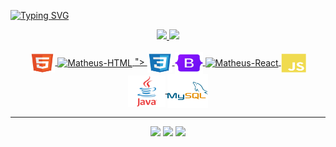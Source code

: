 [![Typing SVG](https://readme-typing-svg.herokuapp.com/?color=0E8AE6&size=35&center=true&vCenter=true&width=1000&lines=Olá,+Mundo+Eu+Sou+Matheus+de+Assis;Sejam+Bem-Vindos+ao+meu+GitHub!+:%29)](https://git.io/typing-svg)

<div align="center">
  <a href="https://github.com/M4THEUSDev">
  <img height="150em" src="https://github-readme-stats.vercel.app/api?username=M4THEUSDev&show_icons=true&theme=tokyonight&include_all_commits=true&count_private=true"/>
  <img height="150em" src="https://github-readme-stats.vercel.app/api/top-langs/?username=M4THEUSDev&layout=compact&langs_count=7&theme=tokyonight"/>
</div>

<div align="center"><br>
    <img align="center" alt="Matheus-HTML" height="30" width="40" src="https://raw.githubusercontent.com/devicons/devicon/master/icons/html5/html5-original.svg">
    <img align="center" alt="Matheus-HTML" height="30" width="40" src="<svg xmlns="http://www.w3.org/2000/svg" x="0px" y="0px" width="48" height="48" viewBox="0 0 48 48">
<linearGradient id="QzbsZZGqvt5vTzXzFrTWxa_j9DnICNnlhGk_gr1" x1="19.369" x2="32.915" y1="6.256" y2="43.472" gradientUnits="userSpaceOnUse"><stop offset="0" stop-color="#dfe9f2"></stop><stop offset=".391" stop-color="#d6e0e9"></stop><stop offset="1" stop-color="#bfc8d1"></stop></linearGradient><path fill="url(#QzbsZZGqvt5vTzXzFrTWxa_j9DnICNnlhGk_gr1)" d="M22.959,2.339L5.285,8.49c-1.333,0.464-2.163,1.795-1.992,3.197l2.828,23.187	c0.117,0.963,0.693,1.809,1.545,2.273l14.85,8.072c0.897,0.487,1.98,0.485,2.875-0.005l14.952-8.195	c0.847-0.464,1.419-1.309,1.536-2.268l2.826-23.174c0.172-1.41-0.668-2.747-2.013-3.204L24.91,2.332	C24.277,2.117,23.59,2.119,22.959,2.339z"></path><linearGradient id="QzbsZZGqvt5vTzXzFrTWxb_j9DnICNnlhGk_gr2" x1="24" x2="24" y1="2.152" y2="39.957" gradientUnits="userSpaceOnUse"><stop offset="0" stop-color="#f44f5a"></stop><stop offset=".443" stop-color="#ee3d4a"></stop><stop offset="1" stop-color="#e52030"></stop></linearGradient><path fill="url(#QzbsZZGqvt5vTzXzFrTWxb_j9DnICNnlhGk_gr2)" d="M42.62,12.14L39.96,34	c-0.08,0.64-0.46,1.2-1.03,1.51L24.94,43c-0.3,0.16-0.62,0.23-0.94,0.23c-0.05,0-0.09-0.01-0.14-0.01c-0.27-0.01-0.54-0.08-0.8-0.22	L9.07,35.64c-0.56-0.31-0.95-0.88-1.03-1.52L5.38,12.24c-0.12-0.93,0.44-1.82,1.32-2.13l16.62-5.87c0.18-0.06,0.36-0.1,0.54-0.1	c0.05-0.01,0.09-0.01,0.14-0.01c0.22,0,0.44,0.04,0.66,0.11c1.58,0.57,6.2,2.23,16.62,5.76C42.17,10.31,42.74,11.2,42.62,12.14z"></path><path fill="#fff" d="M11.013,34h4.409L24,15.504V5.996L11.013,34z"></path><path fill="#fff" d="M18,24h6v4h-6V24z"></path><path fill="#b31523" d="M42.62,12.14L39.96,34c-0.08,0.64-0.46,1.2-1.03,1.51L24.94,43c-0.3,0.16-0.62,0.23-0.94,0.23V4.13	c0.22,0,0.44,0.04,0.66,0.11c1.58,0.57,6.2,2.23,16.62,5.76C42.17,10.31,42.74,11.2,42.62,12.14z"></path><path fill="#bfc8d1" d="M24,6v9.508l8.578,18.496h4.409L24,6z"></path><path fill="#bfc8d1" d="M24,24.004h6v4h-6V24.004z"></path><path d="M24,5.996V6l12.987,28.004h-4.409l-2.783-6H24V28h-5.795l-2.783,6h-4.409L24,5.996 M20.06,24H24v0.004h3.94L24,15.508 v-0.004L20.06,24 M25,1.467l-1.907,4.108L10.106,33.579L9.447,35h1.566h4.409h0.639l0.269-0.579L18.843,29H23l1,0.004h5.157 l2.514,5.421l0.269,0.579h0.639h4.409h1.566l-0.659-1.421L25,5.779V1.467L25,1.467z M21.626,23l2.373-5.117l2.375,5.121H25L24,23 H21.626L21.626,23z" opacity=".05"></path><path d="M24,5.996V6l12.987,28.004h-4.409l-2.783-6H24V28h-5.795l-2.783,6h-4.409L24,5.996 M20.06,24H24v0.004h3.94L24,15.508 v-0.004L20.06,24 M24.5,3.733l-0.954,2.052L10.559,33.79L10.23,34.5h0.783h4.409h0.319l0.134-0.29l2.648-5.71H23.5l0.5,0.004 h5.476l2.648,5.71l0.134,0.29h0.319h4.409h0.783l-0.329-0.71L24.5,5.89V3.733L24.5,3.733z M20.843,23.5l3.156-6.806l3.158,6.81 H24.5L24,23.5H20.843L20.843,23.5z" opacity=".07"></path>
</svg>">
    <img align="center" alt="Matheus-CSS" height="30" width="40" src="https://raw.githubusercontent.com/devicons/devicon/master/icons/css3/css3-original.svg">
    <img align="center" alt="Matheus-BOOTSTRAP" height="35" width="45" src="https://raw.githubusercontent.com/devicons/devicon/master/icons/bootstrap/bootstrap-original.svg">
    <img align="center" alt="Matheus-React" height="30" width="40" src="https://cdn.jsdelivr.net/gh/devicons/devicon/icons/react/react-original-wordmark.svg">
    <img align="center" alt="Matheus-Js" height="30" width="40" src="https://raw.githubusercontent.com/devicons/devicon/master/icons/javascript/javascript-plain.svg">
    <img align="center" alt="Matheus-JAVA" height="50" width="60" src="https://raw.githubusercontent.com/devicons/devicon/master/icons/java/java-original-wordmark.svg">
    <img align="center" alt="Matheus-MySQL" height="55" width="65" src="https://raw.githubusercontent.com/devicons/devicon/master/icons/mysql/mysql-original-wordmark.svg">
    <src="https://media.discordapp.net/attachments/639956127056134178/890373478988013628/Publicacoes_Instagram_1_1.png?width=676&height=676">
<hr>
<div> 
  <a href="https://instagram.com/assis___matheus" target="_blank"><img src="https://img.shields.io/badge/-Instagram-%23E4405F?style=for-the-badge&logo=instagram&logoColor=white" target="_blank"></a>
  <a href = "mailto:deassispessoal@gmail.com"><img src="https://img.shields.io/badge/-Gmail-%23333?style=for-the-badge&logo=gmail&logoColor=white" target="_blank"></a>
  <a href="https://www.linkedin.com/in/matheusassisdev" target="_blank"><img src="https://img.shields.io/badge/-LinkedIn-%230077B5?style=for-the-badge&logo=linkedin&logoColor=white" target="_blank"></a> 
  
</div>
